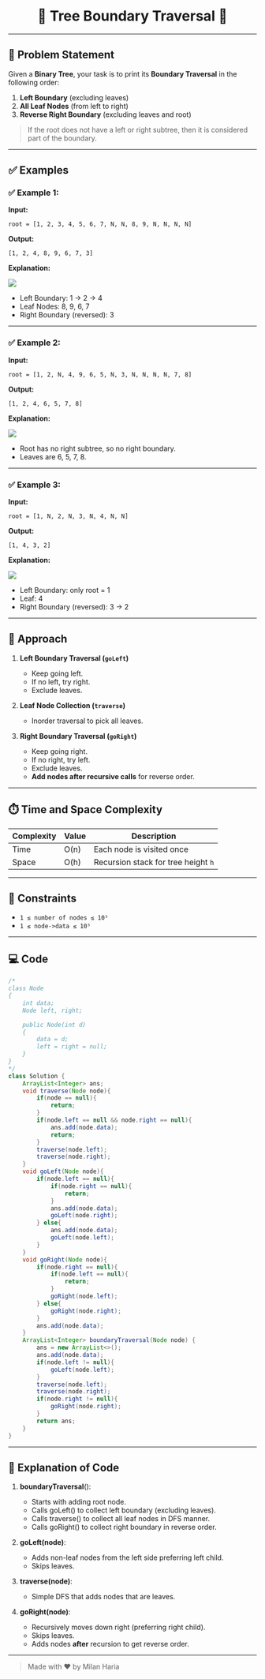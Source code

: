 <h1 align="center">🌳 Tree Boundary Traversal 🌳</h1>

---

## 📝 Problem Statement

Given a **Binary Tree**, your task is to print its **Boundary Traversal** in the following order:

1. **Left Boundary** (excluding leaves)
2. **All Leaf Nodes** (from left to right)
3. **Reverse Right Boundary** (excluding leaves and root)

> If the root does not have a left or right subtree, then it is considered part of the boundary.

---

## ✅ Examples

### ✅ Example 1:

**Input:**  
```
root = [1, 2, 3, 4, 5, 6, 7, N, N, 8, 9, N, N, N, N]
```

**Output:**  
```
[1, 2, 4, 8, 9, 6, 7, 3]
```

**Explanation:**  

<img src="https://media.geeksforgeeks.org/img-practice/prod/addEditProblem/700204/Web/Other/blobid6_1749213679.webp"> </img>

- Left Boundary: 1 → 2 → 4  
- Leaf Nodes: 8, 9, 6, 7  
- Right Boundary (reversed): 3  

---

### ✅ Example 2:

**Input:**  
```
root = [1, 2, N, 4, 9, 6, 5, N, 3, N, N, N, N, 7, 8]
```

**Output:**  
```
[1, 2, 4, 6, 5, 7, 8]
```

**Explanation:**  

<img src="https://media.geeksforgeeks.org/img-practice/prod/addEditProblem/700204/Web/Other/blobid2_1749213505.webp"> </img>

- Root has no right subtree, so no right boundary.
- Leaves are 6, 5, 7, 8.

---

### ✅ Example 3:

**Input:**  
```
root = [1, N, 2, N, 3, N, 4, N, N]
```

**Output:**  
```
[1, 4, 3, 2]
```

**Explanation:**  

<img src="https://media.geeksforgeeks.org/img-practice/prod/addEditProblem/700204/Web/Other/blobid3_1749213560.webp"> </img>

- Left Boundary: only root = 1  
- Leaf: 4  
- Right Boundary (reversed): 3 → 2

---

## 🧠 Approach

1. **Left Boundary Traversal (`goLeft`)**
   - Keep going left.
   - If no left, try right.
   - Exclude leaves.

2. **Leaf Node Collection (`traverse`)**
   - Inorder traversal to pick all leaves.

3. **Right Boundary Traversal (`goRight`)**
   - Keep going right.
   - If no right, try left.
   - Exclude leaves.
   - **Add nodes after recursive calls** for reverse order.

---

## ⏱️ Time and Space Complexity

| Complexity | Value        | Description                         |
|------------|--------------|-------------------------------------|
| Time       | O(n)         | Each node is visited once           |
| Space      | O(h)         | Recursion stack for tree height `h` |

---

## 🎯 Constraints

- `1 ≤ number of nodes ≤ 10⁵`
- `1 ≤ node->data ≤ 10⁵`

---

## 💻 Code

```java
/*
class Node
{
    int data;
    Node left, right;

    public Node(int d)
    {
        data = d;
        left = right = null;
    }
}
*/
class Solution {
    ArrayList<Integer> ans;
    void traverse(Node node){
        if(node == null){
            return;
        }
        if(node.left == null && node.right == null){
            ans.add(node.data);
            return;
        }
        traverse(node.left);
        traverse(node.right);
    }
    void goLeft(Node node){
        if(node.left == null){
            if(node.right == null){
                return;
            }
            ans.add(node.data);
            goLeft(node.right);
        } else{
            ans.add(node.data);
            goLeft(node.left);
        }
    }
    void goRight(Node node){
        if(node.right == null){
            if(node.left == null){
                return;
            }
            goRight(node.left);
        } else{
            goRight(node.right);
        }
        ans.add(node.data);
    }
    ArrayList<Integer> boundaryTraversal(Node node) {
        ans = new ArrayList<>();
        ans.add(node.data);
        if(node.left != null){
            goLeft(node.left);
        }
        traverse(node.left);
        traverse(node.right);
        if(node.right != null){
            goRight(node.right);
        }
        return ans;
    }
}
```

---

## 📝 Explanation of Code

1. **boundaryTraversal**():
   - Starts with adding root node.
   - Calls goLeft() to collect left boundary (excluding leaves).
   - Calls traverse() to collect all leaf nodes in DFS manner.
   - Calls goRight() to collect right boundary in reverse order.

2. **goLeft(node)**:
   - Adds non-leaf nodes from the left side preferring left child.
   - Skips leaves.

3. **traverse(node)**:
   - Simple DFS that adds nodes that are leaves.

4. **goRight(node)**:
   - Recursively moves down right (preferring right child).
   - Skips leaves.
   - Adds nodes **after** recursion to get reverse order.

---

> Made with ❤️ by Milan Haria
